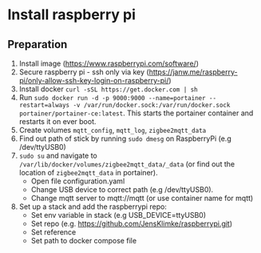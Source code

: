 # Install raspberry pi

## Preparation

1. Install image (https://www.raspberrypi.com/software/)
2. Secure raspberry pi - ssh only via key (https://janw.me/raspberry-pi/only-allow-ssh-key-login-on-raspberry-pi/)
3. Install docker `curl -sSL https://get.docker.com | sh`
4. Run `sudo docker run -d -p 9000:9000 --name=portainer --restart=always -v /var/run/docker.sock:/var/run/docker.sock portainer/portainer-ce:latest`. This starts the portainer container and restarts it on ever boot.
5. Create volumes `mqtt_config`, `mqtt_log`, `zigbee2mqtt_data`
6. Find out path of stick by running `sudo dmesg` on RaspberryPi (e.g /dev/ttyUSB0)
7. `sudo su` and navigate to `/var/lib/docker/volumes/zigbee2mqtt_data/_data` (or find out the location of `zigbee2mqtt_data` in portainer). 
   - Open file configuration.yaml
   - Change USB device to correct path (e.g /dev/ttyUSB0).
   - Change mqtt server to mqtt://mqtt (or use container name for mqtt)
8. Set up a stack and add the raspberrypi repo:
   - Set env variable in stack (e.g USB_DEVICE=ttyUSB0)
   - Set repo (e.g. https://github.com/JensKlimke/raspberrypi.git)
   - Set reference
   - Set path to docker compose file